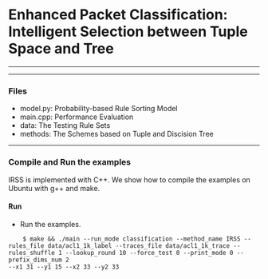 # Enhanced Packet Classification: Intelligent Selection between Tuple Space and Tree

---

---
### Files
- model.py: Probability-based Rule Sorting Model
- main.cpp: Performance Evaluation
- data: The Testing Rule Sets
- methods: The Schemes based on Tuple and Discision Tree
---
### Compile and Run the examples
IRSS is implemented with C++. We show how to compile the examples on
Ubuntu with g++ and make.

#### Run
- Run the examples. 

```
    $ make && ./main --run_mode classification --method_name IRSS --rules_file data/acl1_1k_label --traces_file data/acl1_1k_trace --rules_shuffle 1 --lookup_round 10 --force_test 0 --print_mode 0 --prefix_dims_num 2 
--x1 31 --y1 15 --x2 33 --y2 33
```


